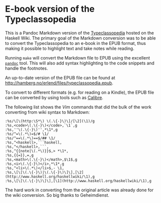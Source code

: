 # E-book version of the Typeclassopedia

This is a Pandoc Markdown version of the
[Typeclassopedia](http://www.haskell.org/haskellwiki/Typeclassopedia) hosted on
the Haskell Wiki. The primary goal of the Markdown conversion was to be able to
convert the Typeclassopedia to an e-book in the EPUB format, thus making it
possible to highlight text and take notes while reading.

Running `make` will convert the Markdown file to EPUB using the excellent
[`pandoc`](http://johnmacfarlane.net/pandoc/) tool. This will also add syntax
highlighting to the code snippets and handle the footnotes.

An up-to-date version of the EPUB file can be found at
<http://hamberg.no/erlend/files/typeclassopedia.epub>.

To convert to different formats (e.g. for reading on a Kindle), the EPUB file
can be converted by using tools such as [Calibre](http://calibre-ebook.com/).

The following list shows the *Vim* commands that did the bulk of the work
converting from wiki syntax to Markdown:

    :%s/\[\(http:\S*\) \(.\{-}\)\]/[\2](\1)/g
    :%s,<code>\(.\{-}\)</code>,`\1`,g
    :%s,''\(.\{-}\)'',*\1*,g
    :%s/^=\(.*\)=$/# \1/
    :%s/^==\(.*\)==$/## \1/
    :%s,^<haskell>,```haskell,
    :%s,^</haskell>,```,
    :%s,^{{note|\(.*\)}}$,> *\1*,
    :%s,{{=}},=,g
    :%s,<math>\(.\{-}\)</math>,$\1$,g
    :%s,<i>\(.\{-}\)</i>,*\1*,g
    :%s,^<li>\(.*\)</li>$,- \1,
    :%s,\[\[\(.\{-}\)|\(.\{-}\)\]\],[\2](http://www.haskell.org/haskellwiki/\1),g
    :%s,\[\[\(.\{-}\)\]\],[\1](http://www.haskell.org/haskellwiki/\1),g

The hard work in converting from the original article was already done for the
wiki conversion. So big thanks to Geheimdienst.
